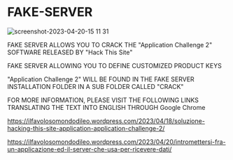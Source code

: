 # FAKE-SERVER

![screenshot-2023-04-20-15 11 31](https://github.com/810H4Z4RD/FAKE-SERVER/assets/131545730/156d88ba-bdd5-4217-b9c8-347bc264b3c4)

FAKE SERVER ALLOWS YOU TO CRACK THE "Application Challenge 2" SOFTWARE RELEASED BY "Hack This Site"

FAKE SERVER ALLOWING YOU TO DEFINE CUSTOMIZED PRODUCT KEYS

"Application Challenge 2" WILL BE FOUND IN THE FAKE SERVER INSTALLATION FOLDER IN A SUB FOLDER CALLED "CRACK"

FOR MORE INFORMATION, PLEASE VISIT THE FOLLOWING LINKS TRANSLATING THE TEXT INTO ENGLISH THROUGH Google Chrome

https://ilfavolosomondodileo.wordpress.com/2023/04/18/soluzione-hacking-this-site-application-application-challenge-2/

https://ilfavolosomondodileo.wordpress.com/2023/04/20/intromettersi-fra-un-applicazione-ed-il-server-che-usa-per-ricevere-dati/
